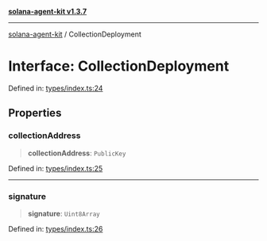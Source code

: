 [**solana-agent-kit v1.3.7**](../README.md)

***

[solana-agent-kit](../README.md) / CollectionDeployment

# Interface: CollectionDeployment

Defined in: [types/index.ts:24](https://github.com/scriptscrypt/solana-agent-kit/blob/28121611ae2e5ee3f891044cd4631bfb441231fc/src/types/index.ts#L24)

## Properties

### collectionAddress

> **collectionAddress**: `PublicKey`

Defined in: [types/index.ts:25](https://github.com/scriptscrypt/solana-agent-kit/blob/28121611ae2e5ee3f891044cd4631bfb441231fc/src/types/index.ts#L25)

***

### signature

> **signature**: `Uint8Array`

Defined in: [types/index.ts:26](https://github.com/scriptscrypt/solana-agent-kit/blob/28121611ae2e5ee3f891044cd4631bfb441231fc/src/types/index.ts#L26)
